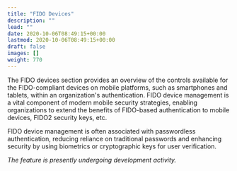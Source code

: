 ```yaml
---
title: "FIDO Devices"
description: ""
lead: ""
date: 2020-10-06T08:49:15+00:00
lastmod: 2020-10-06T08:49:15+00:00
draft: false
images: []
weight: 770
---
```


The FIDO devices section provides an overview of the controls available for the FIDO-compliant devices on mobile platforms, such as smartphones and tablets, within an organization's authentication. FIDO device management is a vital component of modern mobile security strategies, enabling organizations to extend the benefits of FIDO-based authentication to mobile devices, FIDO2 security keys, etc.

FIDO device management is often associated with passwordless authentication, reducing reliance on traditional passwords and enhancing security by using biometrics or cryptographic keys for user verification.

*The feature is presently undergoing development activity.*
